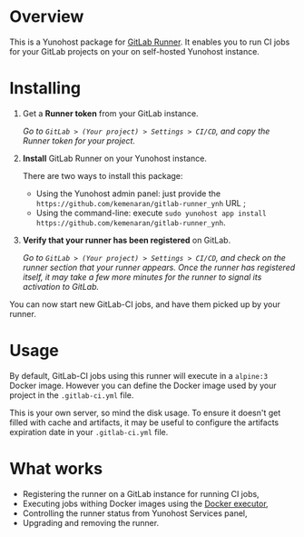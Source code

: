 # Overview

This is a Yunohost package for [GitLab Runner](https://docs.gitlab.com/runner/).
It enables you to run CI jobs for your GitLab projects on your on self-hosted Yunohost instance.

# Installing

1. Get a **Runner token** from your GitLab instance.

    _Go to `GitLab > (Your project) > Settings > CI/CD`, and copy the Runner token for your project._

2. **Install** GitLab Runner on your Yunohost instance.

    There are two ways to install this package:
    - Using the Yunohost admin panel: just provide the `https://github.com/kemenaran/gitlab-runner_ynh` URL ;
    - Using the command-line: execute `sudo yunohost app install https://github.com/kemenaran/gitlab-runner_ynh`.

3. **Verify that your runner has been registered** on GitLab.

    _Go to `GitLab > (Your project) > Settings > CI/CD`, and check on the runner section that your runner appears. Once the runner has registered itself, it may take a few more minutes for the runner to signal its activation to GitLab._
    
You can now start new GitLab-CI jobs, and have them picked up by your runner.

# Usage

By default, GitLab-CI jobs using this runner will execute in a `alpine:3` Docker image. However you can define the Docker image used by your project in the `.gitlab-ci.yml` file.

This is your own server, so mind the disk usage. To ensure it doesn't get filled with cache and artifacts, it may be useful to configure the artifacts expiration date in your `.gitlab-ci.yml` file.

# What works

- Registering the runner on a GitLab instance for running CI jobs,
- Executing jobs withing Docker images using the [Docker executor](https://docs.gitlab.com/runner/executors/#docker-executor),
- Controlling the runner status from Yunohost Services panel,
- Upgrading and removing the runner.
